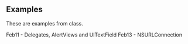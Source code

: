 Examples
--------

These are examples from class.

Feb11 - Delegates, AlertViews and UITextField
Feb13 - NSURLConnection
